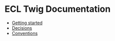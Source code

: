 # ECL Twig Documentation

- [Getting started](./getting-started.md)
- [Decisions](./decisions/README.md)
- [Conventions](./conventions.md)
